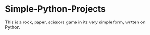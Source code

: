 # Simple-Python-Projects
This is a rock, paper, scissors game in its very simple form, written on Python.

